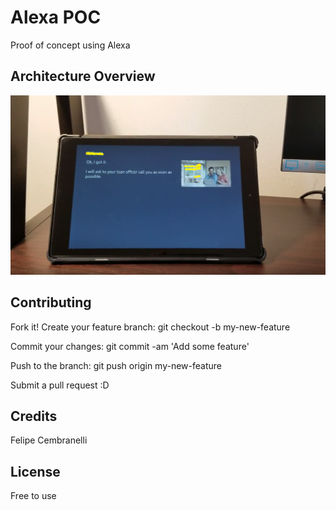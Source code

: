 # Alexa POC
Proof of concept using Alexa


## Architecture Overview

![alt tag](https://github.com/felipecembranelli/alexapoc/blob/master/alexa_poc.png)

## Contributing

Fork it!
Create your feature branch: 
git checkout -b my-new-feature

Commit your changes: 
git commit -am 'Add some feature'

Push to the branch: 
git push origin my-new-feature

Submit a pull request :D

## Credits

Felipe Cembranelli

## License

Free to use




